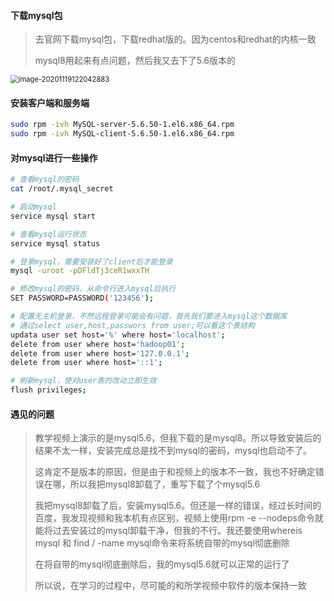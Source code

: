 #### 下载mysql包

> 去官网下载mysql包，下载redhat版的。因为centos和redhat的内核一致
>
> mysql8用起来有点问题，然后我又去下了5.6版本的

<img src="C:\Users\hu\AppData\Roaming\Typora\typora-user-images\image-20201119122042883.png" alt="image-20201119122042883" style="zoom: 80%;" />



#### 安装客户端和服务端

``` bash
sudo rpm -ivh MySQL-server-5.6.50-1.el6.x86_64.rpm 
sudo rpm -ivh MySQL-client-5.6.50-1.el6.x86_64.rpm
```



#### 对mysql进行一些操作

``` bash
# 查看mysql的密码
cat /root/.mysql_secret

# 启动mysql
service mysql start

# 查看mysql运行状态
service mysql status

# 登录mysql，需要安装好了client后才能登录
mysql -uroot -pDFldTj3ceR1wxxTH

# 修改mysql的密码，从命令行进入mysql后执行
SET PASSWORD=PASSWORD('123456');

# 配置无主机登录，不然远程登录可能会有问题，首先我们要进入mysql这个数据库
# 通过select user,host,passwors from user;可以看这个表结构
updata user set host='%' where host='localhost';
delete from user where host='hadoop01';
delete from user where host='127.0.0.1';
delete from user where host='::1';

# 刷新mysql，使对user表的改动立即生效
flush privileges;
```



#### 遇见的问题

> 教学视频上演示的是mysql5.6，但我下载的是mysql8。所以导致安装后的结果不太一样，安装完成总是找不到mysql的密码，mysql也启动不了。
>
> 这肯定不是版本的原因，但是由于和视频上的版本不一致，我也不好确定错误在哪，所以我把mysql8卸载了，重写下载了个mysql5.6
>
> 我把mysql8卸载了后，安装mysql5.6。但还是一样的错误，经过长时间的百度，我发现视频和我本机有点区别，视频上使用rpm -e --nodeps命令就能将过去安装过的mysql卸载干净，但我的不行。我还要使用whereis mysql 和 find / -name mysql命令来将系统自带的mysql彻底删除
>
> 在将自带的mysql彻底删除后，我的mysql5.6就可以正常的运行了
>
> 所以说，在学习的过程中，尽可能的和所学视频中软件的版本保持一致